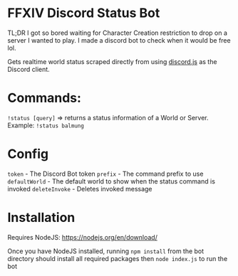 # FFXIV Discord Status Bot
TL;DR I got so bored waiting for Character Creation restriction to drop on a server I wanted to play. I made a discord bot to check when it would be free lol.

Gets realtime world status scraped directly from <a href="https://na.finalfantasyxiv.com/lodestone/worldstatus/"></a> using <a href="https://github.com/hydrabolt/discord.js/">discord.js</a> as the Discord client.

# Commands:
`!status [query]` => returns a status information of a World or Server. Example: `!status balmung`

# Config
`token` - The Discord Bot token
`prefix` - The command prefix to use
`defaultWorld` - The default world to show when the status command is invoked
`deleteInvoke` - Deletes invoked message

# Installation
Requires NodeJS: https://nodejs.org/en/download/

Once you have NodeJS installed, running `npm install` from the bot directory should install all required packages then `node index.js` to run the bot
